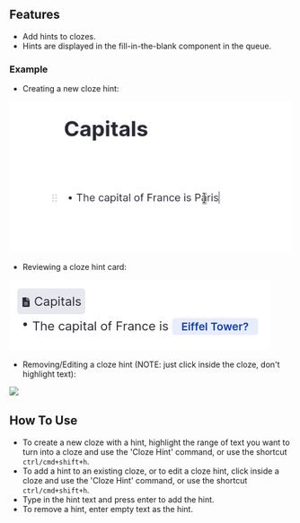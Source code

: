 ## Features

- Add hints to clozes.
- Hints are displayed in the fill-in-the-blank component in the queue.

### Example

- Creating a new cloze hint:

![](https://raw.githubusercontent.com/bjsi/cloze-hints/main/images/create-hint.gif)

- Reviewing a cloze hint card:

![](https://raw.githubusercontent.com/bjsi/cloze-hints/main/images/queue.pngs)

- Removing/Editing a cloze hint (NOTE: just click inside the cloze, don't highlight text):

![](https://raw.githubusercontent.com/bjsi/cloze-hints/main/images/remove-cloze.gif)

## How To Use

- To create a new cloze with a hint, highlight the range of text you want to turn into a cloze and use the 'Cloze Hint' command, or use the shortcut `ctrl/cmd+shift+h`.
- To add a hint to an existing cloze, or to edit a cloze hint, click inside a cloze and use the 'Cloze Hint' command, or use the shortcut `ctrl/cmd+shift+h`.
- Type in the hint text and press enter to add the hint.
- To remove a hint, enter empty text as the hint.
